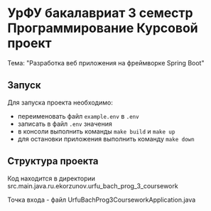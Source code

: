 # УрФУ бакалавриат 3 семестр Программирование Курсовой проект

Тема: "Разработка веб приложения на фреймворке Spring Boot"


## Запуск
Для запуска проекта необходимо:
- переименовать файл `example.env` в `.env`
- записать в файл `.env` значения
- в консоли выполнить команды `make build` и `make up`
- для остановки приложения выполнить команду `make down`

## Структура проекта

Код находится в директории src.main.java.ru.ekorzunov.urfu_bach_prog_3_coursework

Точка входа - файл UrfuBachProg3CourseworkApplication.java
